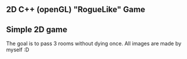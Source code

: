 2D C++ (openGL) "RogueLike" Game
--------
Simple 2D game
--------
The goal is to pass 3 rooms without dying once.
All images are made by myself :D
